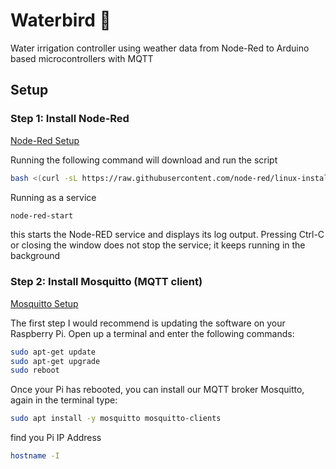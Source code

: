# Waterbird 🦩

Water irrigation controller using weather data from Node-Red to Arduino based microcontrollers with MQTT



## Setup


### Step 1: Install Node-Red

[Node-Red Setup](https://nodered.org/docs/getting-started/raspberrypi)

Running the following command will download and run the script
~~~bash
bash <(curl -sL https://raw.githubusercontent.com/node-red/linux-installers/master/deb/update-nodejs-and-nodered)
~~~

Running as a service
~~~bash
node-red-start
~~~
this starts the Node-RED service and displays its log output. Pressing Ctrl-C or closing the window does not stop the service; it keeps running in the background


### Step 2: Install Mosquitto (MQTT client)

[Mosquitto Setup](https://learn.adafruit.com/diy-esp8266-home-security-with-lua-and-mqtt/configuring-mqtt-on-the-raspberry-pi)

The first step I would recommend is updating the software on your Raspberry Pi. Open up a terminal and enter the following commands:
~~~bash
sudo apt-get update
sudo apt-get upgrade
sudo reboot
~~~

Once your Pi has rebooted, you can install our MQTT broker Mosquitto, again in the terminal type:
~~~bash
sudo apt install -y mosquitto mosquitto-clients
~~~


find you Pi IP Address
~~~bash
hostname -I
~~~



